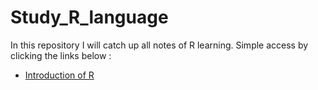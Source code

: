 # Study_R_language

In this repository I will catch up all notes of R learning. Simple access by clicking the links below :

- [Introduction of R](R.md)
